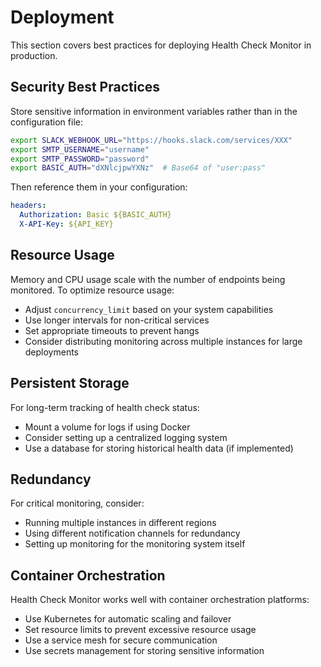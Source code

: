 # Deployment

This section covers best practices for deploying Health Check Monitor in production.

## Security Best Practices

Store sensitive information in environment variables rather than in the configuration file:

```bash
export SLACK_WEBHOOK_URL="https://hooks.slack.com/services/XXX"
export SMTP_USERNAME="username" 
export SMTP_PASSWORD="password"
export BASIC_AUTH="dXNlcjpwYXNz"  # Base64 of "user:pass"
```

Then reference them in your configuration:

```yaml
headers:
  Authorization: Basic ${BASIC_AUTH}
  X-API-Key: ${API_KEY}
```

## Resource Usage

Memory and CPU usage scale with the number of endpoints being monitored. To optimize resource usage:

- Adjust `concurrency_limit` based on your system capabilities
- Use longer intervals for non-critical services
- Set appropriate timeouts to prevent hangs
- Consider distributing monitoring across multiple instances for large deployments

## Persistent Storage

For long-term tracking of health check status:

- Mount a volume for logs if using Docker
- Consider setting up a centralized logging system
- Use a database for storing historical health data (if implemented)

## Redundancy

For critical monitoring, consider:

- Running multiple instances in different regions
- Using different notification channels for redundancy
- Setting up monitoring for the monitoring system itself

## Container Orchestration

Health Check Monitor works well with container orchestration platforms:

- Use Kubernetes for automatic scaling and failover
- Set resource limits to prevent excessive resource usage
- Use a service mesh for secure communication
- Use secrets management for storing sensitive information
